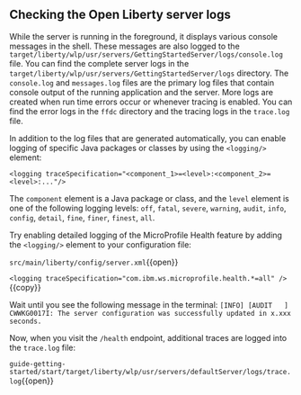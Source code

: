 ## Checking the Open Liberty server logs

While the server is running in the foreground, it displays various console messages in the shell. These messages are also logged to the `target/liberty/wlp/usr/servers/GettingStartedServer/logs/console.log` file. 
You can find the complete server logs in the  `target/liberty/wlp/usr/servers/GettingStartedServer/logs` directory. The `console.log` and `messages.log` files are the primary log files that contain console output of the running application and the server. More logs are created when run time errors occur or whenever tracing is enabled. You can find the error logs in the `ffdc` directory and the tracing logs in the `trace.log` file.


In addition to the log files that are generated automatically, you can enable logging of specific Java packages or classes by using the `<logging/>` element:

```
<logging traceSpecification="<component_1>=<level>:<component_2>=<level>:..."/>
```

The `component` element is a Java package or class, and the `level` element is one of the following logging levels: `off`, `fatal`, `severe`, `warning`, `audit`, `info`, `config`, `detail`, `fine`, `finer`, `finest`, `all`.

Try enabling detailed logging of the MicroProfile Health feature by adding the `<logging/>` element to your configuration file:

`src/main/liberty/config/server.xml`{{open}}

`<logging traceSpecification="com.ibm.ws.microprofile.health.*=all" />`{{copy}}

Wait until you see the following message in the terminal:
`[INFO] [AUDIT   ] CWWKG0017I: The server configuration was successfully updated in x.xxx seconds.`

Now, when you visit the `/health` endpoint, additional traces are logged into the `trace.log` file:

`guide-getting-started/start/target/liberty/wlp/usr/servers/defaultServer/logs/trace.log`{{open}}

